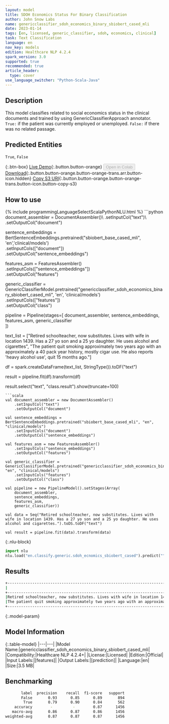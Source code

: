 ```yaml
---
layout: model
title: SDOH Economics Status For Binary Classification
author: John Snow Labs
name: genericclassifier_sdoh_economics_binary_sbiobert_cased_mli
date: 2023-01-14
tags: [en, licensed, generic_classifier, sdoh, economics, clinical]
task: Text Classification
language: en
nav_key: models
edition: Healthcare NLP 4.2.4
spark_version: 3.0
supported: true
recommended: true
article_header:
  type: cover
use_language_switcher: "Python-Scala-Java"
---
```


## Description

This model classifies related to social economics status in the clinical documents and trained by using GenericClassifierApproach annotator. `True:` if the patient was currently employed or unemployed. `False:` if there was no related passage.

## Predicted Entities

`True`, `False`

{:.btn-box}
[Live Demo](https://demo.johnsnowlabs.com/healthcare/SDOH/){:.button.button-orange}
<button class="button button-orange" disabled>Open in Colab</button>
[Download](https://s3.amazonaws.com/auxdata.johnsnowlabs.com/clinical/models/genericclassifier_sdoh_economics_binary_sbiobert_cased_mli_en_4.2.4_3.0_1673699299086.zip){:.button.button-orange.button-orange-trans.arr.button-icon.hidden}
[Copy S3 URI](s3://auxdata.johnsnowlabs.com/clinical/models/genericclassifier_sdoh_economics_binary_sbiobert_cased_mli_en_4.2.4_3.0_1673699299086.zip){:.button.button-orange.button-orange-trans.button-icon.button-copy-s3}

## How to use



<div class="tabs-box" markdown="1">
{% include programmingLanguageSelectScalaPythonNLU.html %}
```python
document_assembler = DocumentAssembler()\
    .setInputCol("text")\
    .setOutputCol("document")
        
sentence_embeddings = BertSentenceEmbeddings.pretrained("sbiobert_base_cased_mli", 'en','clinical/models')\
    .setInputCols(["document"])\
    .setOutputCol("sentence_embeddings")

features_asm = FeaturesAssembler()\
    .setInputCols(["sentence_embeddings"])\
    .setOutputCol("features")

generic_classifier = GenericClassifierModel.pretrained("genericclassifier_sdoh_economics_binary_sbiobert_cased_mli", 'en', 'clinical/models')\
    .setInputCols(["features"])\
    .setOutputCol("class")

pipeline = Pipeline(stages=[
    document_assembler,
    sentence_embeddings,
    features_asm,
    generic_classifier    
])

text_list = ["Retired schoolteacher, now substitutes. Lives with wife in location 1439. Has a 27 yo son and a 25 yo daughter. He uses alcohol and cigarettes",
             "The patient quit smoking approximately two years ago with an approximately a 40 pack year history, mostly cigar use. He also reports 'heavy alcohol use', quit 15 months ago."]
     
df = spark.createDataFrame(text_list, StringType()).toDF("text")

result = pipeline.fit(df).transform(df)

result.select("text", "class.result").show(truncate=100)
```
```scala
val document_assembler = new DocumentAssembler()
    .setInputCol("text")
    .setOutputCol("document")
        
val sentence_embeddings = BertSentenceEmbeddings.pretrained("sbiobert_base_cased_mli", "en", "clinical/models")
    .setInputCols("document")
    .setOutputCol("sentence_embeddings")

val features_asm = new FeaturesAssembler()
    .setInputCols("sentence_embeddings")
    .setOutputCol("features")

val generic_classifier = GenericClassifierModel.pretrained("genericclassifier_sdoh_economics_binary_sbiobert_cased_mli", "en", "clinical/models")
    .setInputCols("features")
    .setOutputCol("class")

val pipeline = new PipelineModel().setStages(Array(
    document_assembler,
    sentence_embeddings,
    features_asm,
    generic_classifier))

val data = Seq("Retired schoolteacher, now substitutes. Lives with wife in location 1439. Has a 27 yo son and a 25 yo daughter. He uses alcohol and cigarettes.").toDS.toDF("text")

val result = pipeline.fit(data).transform(data)
```


{:.nlu-block}
```python
import nlu
nlu.load("en.classify.generic.sdoh_ecnomics_sbiobert_cased").predict("""The patient quit smoking approximately two years ago with an approximately a 40 pack year history, mostly cigar use. He also reports 'heavy alcohol use', quit 15 months ago.""")
```

</div>

## Results

```bash
+----------------------------------------------------------------------------------------------------+-------+
|                                                                                                text| result|
+----------------------------------------------------------------------------------------------------+-------+
|Retired schoolteacher, now substitutes. Lives with wife in location 1439. Has a 27 yo son and a 2...| [True]|
|The patient quit smoking approximately two years ago with an approximately a 40 pack year history...|[False]|
+----------------------------------------------------------------------------------------------------+-------+
```

{:.model-param}
## Model Information

{:.table-model}
|---|---|
|Model Name:|genericclassifier_sdoh_economics_binary_sbiobert_cased_mli|
|Compatibility:|Healthcare NLP 4.2.4+|
|License:|Licensed|
|Edition:|Official|
|Input Labels:|[features]|
|Output Labels:|[prediction]|
|Language:|en|
|Size:|3.5 MB|

## Benchmarking

```bash
       label  precision    recall  f1-score   support
       False       0.93      0.85      0.89       894
        True       0.79      0.90      0.84       562
    accuracy        -         -        0.87      1456
   macro-avg       0.86      0.87      0.86      1456
weighted-avg       0.87      0.87      0.87      1456
```